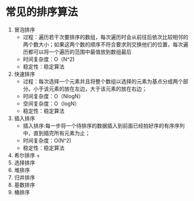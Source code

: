 # 常见的排序算法
1. 冒泡排序
    + 过程：遍历若干次要排序的数组，每次遍历时会从前往后依次比较相邻的两个数大小；如果这两个数的顺序不符合要求则交换他们的位置，每次遍历都可以将一个遍历的范围中最值放到数组最后
    + 时间复杂度：O（N^2)
    + 稳定性：稳定算法
2. 快速排序
    + 过程：每次选择一个元素并且将整个数组以选择的元素为基点分成两个部分。小于该元素的放在左边，大于该元素的放在右边；
    + 时间复杂度：O（NlogN）
    + 空间复杂度：O（logN）
    + 稳定性：稳定算法
3. 插入排序
    + 插入排序:每一步将一个待排序的数据插入到前面已经拍好序的有序序列中，直到插完所有元素为止；
    + 时间复杂度：O(N^2)
    + 稳定性：稳定算法
4. 希尔排序
    + 
5. 选择排序
6. 堆排序
7. 归并排序
8. 基数排序
9. 桶排序